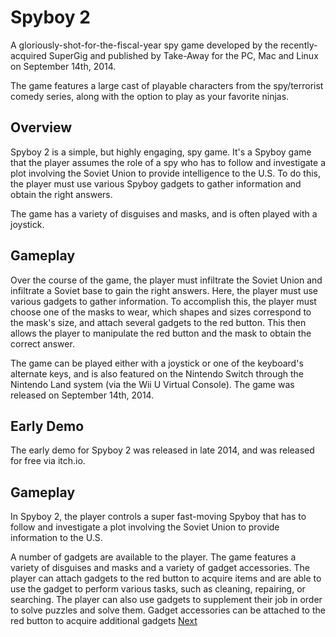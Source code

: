 # Spyboy 2

A gloriously-shot-for-the-fiscal-year spy game developed by the recently-acquired SuperGig and published by Take-Away for the PC, Mac and Linux on September 14th, 2014.

The game features a large cast of playable characters from the spy/terrorist comedy series, along with the option to play as your favorite ninjas.

## Overview

Spyboy 2 is a simple, but highly engaging, spy game. It's a Spyboy game that the player assumes the role of a spy who has to follow and investigate a plot involving the Soviet Union to provide intelligence to the U.S. To do this, the player must use various Spyboy gadgets to gather information and obtain the right answers.

The game has a variety of disguises and masks, and is often played with a joystick.

## Gameplay

Over the course of the game, the player must infiltrate the Soviet Union and infiltrate a Soviet base to gain the right answers. Here, the player must use various gadgets to gather information. To accomplish this, the player must choose one of the masks to wear, which shapes and sizes correspond to the mask's size, and attach several gadgets to the red button. This then allows the player to manipulate the red button and the mask to obtain the correct answer.

The game can be played either with a joystick or one of the keyboard's alternate keys, and is also featured on the Nintendo Switch through the Nintendo Land system (via the Wii U Virtual Console). The game was released on September 14th, 2014.

## Early Demo

The early demo for Spyboy 2 was released in late 2014, and was released for free via itch.io.

## Gameplay

In Spyboy 2, the player controls a super fast-moving Spyboy that has to follow and investigate a plot involving the Soviet Union to provide information to the U.S.

A number of gadgets are available to the player. The game features a variety of disguises and masks and a variety of gadget accessories. The player can attach gadgets to the red button to acquire items and are able to use the gadget to perform various tasks, such as cleaning, repairing, or searching. The player can also use gadgets to supplement their job in order to solve puzzles and solve them. Gadget accessories can be attached to the red button to acquire additional gadgets
[Next](56.md)